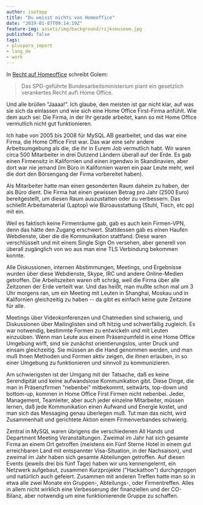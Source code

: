 ```yaml
---
author: isotopp
title: "Du weisst nichts von Homeoffice"
date: "2019-01-07T09:14:19Z"
feature-img: assets/img/background/rijksmuseum.jpg
published: false
tags:
- pluspora_import
- lang_de
- work
---
```


In [Recht auf Homeoffice](https://www.golem.de/news/spd-arbeitsministerium-will-recht-auf-homeoffice-per-gesetz-1901-138520.html) schreibt Golem:

> Das SPD-geführte Bundesarbeitsministerium plant ein gesetzlich verankertes Recht auf\ Home Office.

Und alle brüllen "Jaaaa!".
Ich glaube, den meisten ist gar nicht klar, auf was sie sich da einlassen und wie sich eine Home Office First-Firma anfühlt.
Wie dem auch sei:
Die Firma, in der Ihr gerade arbeitet, kann so mit Home Office vermutlich nicht gut funktionieren.

Ich habe von 2005 bis 2008 für MySQL AB gearbeitet, und das war eine Firma, die Home Office First war.
Das war eine sehr andere Arbeitsumgebung als die, die ihr in Eurem Job vermutlich habt.
Wir waren circa 500 Mitarbeiter in drei Dutzend Ländern überall auf der Erde.
Es gab einen Firmensitz in Kalifornien und einen irgendwo in Skandinavien, aber dort war nie jemand (im Büro in Kalifornien waren ein paar Leute mehr, weil die dort den Börsengang der Firma vorbereitet haben).

Als Mitarbeiter hatte man einen gesonderten Raum daheim zu haben, der als Büro dient.
Die Firma hat einen gewissen Betrag pro Jahr (2500 Euro) bereitgestellt, um diesen Raum auszustatten oder zu verbessern.
Das schließt Arbeitsmaterial (Laptop) wie Büroausstattung (Stuhl, Tisch, etc pp) mit ein. 

Weil es faktisch keine Firmenräume gab, gab es auch kein Firmen-VPN, denn das hätte den Zugang erschwert.
Stattdessen gab es einen Haufen Webdienste, über die die Kommunikation stattfand.
Diese waren verschlüsselt und mit einem Single Sign On versehen, aber generell von überall zugänglich von wo aus man eine TLS Verbindung bekommen konnte.

Alle Diskussionen, internen Abstimmungen, Meetings, und Ergebnisse wurden über diese Webdienste, Skype, IRC und andere Online-Medien getroffen.
Die Arbeitszeiten waren oft schräg, weil die Firma über alle Zeitzonen der Erde verteilt war.
Und das heißt, man mußte schon mal um 3 Uhr morgens ran, um ein Meeting mit Leuten in Shanghai, Moskau und in Kalifornien gleichzeitig zu haben -- da gibt es einfach keine gute Zeitzone für alle.

Meetings über Videokonferenzen und Chatmedien sind schwierig, und Diskussionen über Mailinglisten sind oft hitzig und schwerfällig zugleich.
Es war notwendig, bestimmte Formen zu entwickeln und mit Leuten einzuüben.
Wenn man Leute aus einem Präsenzumfeld in eine Home Office Umgebung wirft, sind sie zunächst orientierungslos, unter Druck und einsam gleichzeitig.
Sie müssen an die Hand genommen werden, und man muß Ihnen Methoden und Formen aktiv zeigen, die ihnen erlauben, in so einer Umgebung zu funktionieren und sinnvoll zu kommunizieren.

Am schwierigsten ist der Umgang mit der Tatsache, daß es keine Serendipität und keine aufwandslose Kommunikation gibt.
Diese Dinge, die man in Präsenzfirmen "nebenbei" mitbekommt, seitwärts, top-down und bottom-up, kommen in Home Office First Firmen nicht nebenbei.
Jeder, Management, Teamleiter, aber auch jeder einzelne Mitarbeiter, müssen lernen, daß jede Kommunikation einen Aufwand und Energie kostet, und man sich das Messaging genau überlegen muß. 
Tut man das nicht, wird Zusammenhalt und gerichtete Aktion einem Firmenverbandes schwierig.

Zentral in MySQL waren übrigens die verschiedenen All Hands und Department Meeting Veranstaltungen.
Zweimal im Jahr hat sich gesamte Firma an einem Ort getroffen (meistens ein Fünf Sterne Hotel in einem gut erreichbaren Land mit entspannter Visa-Situation, in der Nachsaison), und zweimal im Jahr haben sich gesamte Abteilungen getroffen.
Auf diesen Events (jeweils drei bis fünf Tage) haben wir uns kennengelernt, ein Netzwerk aufgebaut, zusammen Kurzprojekte ("Hackathon") durchgezogen und natürlich auch gefeiert.
Zusammen mit anderen Treffen hatte man so in etwa alle zwei Monate ein Gruppen-, Abteilungs-, oder Firmentreffen.
Alles in allem nicht wirklich eine Verbesserung der finanziellen und der CO-Bilanz, aber notwendig um eine funktionierende Gruppe zu schaffen.
